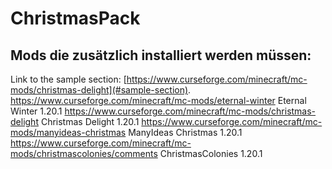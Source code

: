 # ChristmasPack
## Mods die zusätzlich installiert werden müssen:
Link to the sample section: [https://www.curseforge.com/minecraft/mc-mods/christmas-delight](#sample-section).
 https://www.curseforge.com/minecraft/mc-mods/eternal-winter Eternal Winter 1.20.1
 https://www.curseforge.com/minecraft/mc-mods/christmas-delight Christmas Delight 1.20.1
 https://www.curseforge.com/minecraft/mc-mods/manyideas-christmas ManyIdeas Christmas 1.20.1
 https://www.curseforge.com/minecraft/mc-mods/christmascolonies/comments ChristmasColonies 1.20.1